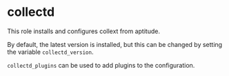 # collectd

This role installs and configures collext from aptitude.

By default, the latest version is installed, but this can be changed by setting the variable `collectd_version`.

`collectd_plugins` can be used to add plugins to the configuration.